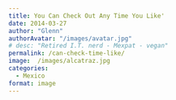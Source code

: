 ```yaml
---
title: You Can Check Out Any Time You Like'
date: 2014-03-27
author: "Glenn"
authorAvatar: "/images/avatar.jpg"
# desc: "Retired I.T. nerd - Mexpat - vegan"
permalink: /can-check-time-like/
image:  /images/alcatraz.jpg
categories:
  - Mexico
format: image
---
```

